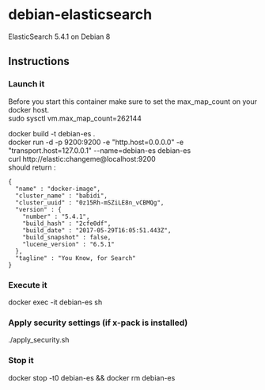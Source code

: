 # debian-elasticsearch
ElasticSearch 5.4.1 on Debian 8

## Instructions

### Launch it
Before you start this container make sure to set the max_map_count on your docker host.  
sudo sysctl vm.max_map_count=262144

docker build -t debian-es .  
docker run -d -p 9200:9200 -e "http.host=0.0.0.0" -e "transport.host=127.0.0.1" --name=debian-es debian-es  
curl http://elastic:changeme@localhost:9200  
should return :  
```
{
  "name" : "docker-image",
  "cluster_name" : "babidi",
  "cluster_uuid" : "0z15Rh-mSZiLE8n_vCBMQg",
  "version" : {
    "number" : "5.4.1",
    "build_hash" : "2cfe0df",
    "build_date" : "2017-05-29T16:05:51.443Z",
    "build_snapshot" : false,
    "lucene_version" : "6.5.1"
  },
  "tagline" : "You Know, for Search"
}
```

### Execute it
docker exec -it debian-es sh

### Apply security settings (if x-pack is installed)
./apply_security.sh

### Stop it
docker stop -t0 debian-es && docker rm debian-es
